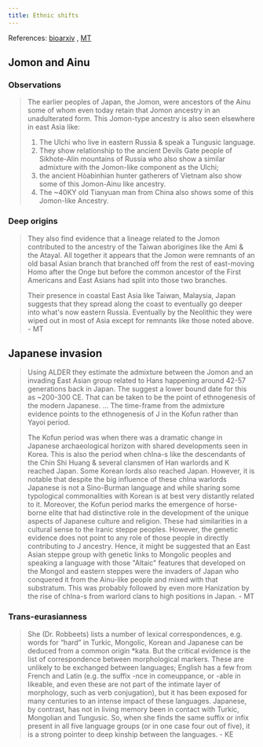 ```yaml
---
title: Ethnic shifts
---
```


References: [bioarxiv](https://www.biorxiv.org/content/biorxiv/early/2019/03/15/579177.full.pdf) , [MT](https://twitter.com/blog_supplement/status/1107047022551539712)

## Jomon and Ainu

### Observations
> The earlier peoples of Japan, the Jomon, were ancestors of the Ainu some of whom even today retain that Jomon ancestry in an unadulterated form. This Jomon-type ancestry is also seen elsewhere in east Asia like: 
> 
> 1) The Ulchi who live in eastern Russia & speak a Tungusic language.
> 2) They show relationship to the ancient Devils Gate people of Sikhote-Alin  mountains of Russia who also show a similar admixture with the Jomon-like component as the Ulchi; 
> 3) the ancient Hòabìnhian hunter gatherers of Vietnam also show some of this Jomon-Ainu like ancestry. 
> 4) The ~40KY old Tianyuan man from China also shows some of this Jomon-like Ancestry. 

### Deep origins
> They also find evidence that a lineage related to the Jomon contributed to the ancestry of the Taiwan aborigines like the Ami & the Atayal. All together it appears that the Jomon were remnants of an old basal Asian branch that branched off from the rest of east-moving Homo after the Onge but before the common ancestor of the First Americans and East Asians had split into those two branches. 
> 
> Their presence in coastal East Asia like Taiwan, Malaysia, Japan suggests that they spread along the coast to eventually go deeper into what's now eastern Russia. Eventually by the Neolithic they were wiped out in most of Asia except for remnants like those noted above.  - MT

## Japanese invasion
> Using ALDER they estimate the admixture between the Jomon and an invading East Asian group related to Hans happening around 42-57 generations back in Japan. The suggest a lower bound date for this as ~200-300 CE. That can be taken to be the point of ethnogenesis of the modern Japanese. ... The time-frame from the admixture evidence points to the ethnogenesis of J in the Kofun rather than Yayoi period.
>
> The Kofun period was when there was a dramatic change in Japanese archaeological horizon with shared developments seen in Korea. This is also the period when chIna-s like the descendants of the Chin Shi Huang & several clansmen of Han warlords and K reached Japan. Some Korean lords also reached Japan. However, it is notable that despite the big influence of these chIna warlords Japanese is not a Sino-Burman language and while sharing some typological commonalities with Korean is at best very distantly related to it. Moreover, the Kofun period marks the emergence of horse-borne elite that had distinctive role in the development of the unique aspects of Japanese culture and religion. These had similarities in a cultural sense to the Iranic steppe peoples. However, the genetic evidence does not point to any role of those people in directly contributing to J ancestry. Hence, it might be suggested that an East Asian steppe group with genetic links to Mongolic peoples and speaking a language with those "Altaic" features that developed on the Mongol and eastern steppes were the invaders of Japan who conquered it from the Ainu-like people and mixed with that substratum. This was probably followed by even more Hanization by the rise of chIna-s from warlord clans to high positions in Japan. - MT

### Trans-eurasianness
> She (Dr. Robbeets) lists a number of lexical correspondences, e.g. words for “hard” in Turkic, Mongolic, Korean and Japanese can be deduced from a common origin *kata. But the critical evidence is the list of correspondence between morphological markers. These are unlikely to be exchanged between languages; English has a few from French and Latin (e.g. the suffix -nce in comeuppance, or -able in likeable, and even these are not part of the intimate layer of morphology, such as verb conjugation), but it has been exposed for many centuries to an intense impact of these languages. Japanese, by contrast, has not in living memory been in contact with Turkic, Mongolian and Tungusic. So, when she finds the same suffix or infix present in all five language groups (or in one case four out of five), it is a strong pointer to deep kinship between the languages. - KE
